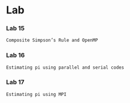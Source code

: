 Lab
============
### Lab 15
```bash
Composite Simpson’s Rule and OpenMP
```

### Lab 16
```bash
Estimating pi using parallel and serial codes
```

### Lab 17
```bash
Estimating pi using MPI
```
